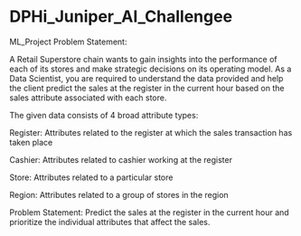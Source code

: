 # DPHi_Juniper_AI_Challengee
ML_Project
Problem Statement:

A Retail Superstore chain wants to gain insights into the performance of each of its stores and make strategic decisions on its operating model. As a Data Scientist, you are required to understand the data provided and help the client predict the sales at the register in the current hour based on the sales attribute associated with each store.

The given data consists of 4 broad attribute types:

Register: Attributes related to the register at which the sales transaction has taken place

Cashier: Attributes related to cashier working at the register

Store: Attributes related to a particular store

Region: Attributes related to a group of stores in the region

Problem Statement:
Predict the sales at the register in the current hour and prioritize the individual attributes that affect the sales.
